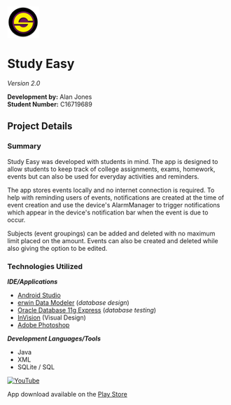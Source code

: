 ![alt text](https://github.com/AlanJonesDIT/StudyEase/blob/master/App/app/src/main/res/mipmap-hdpi/ic_launcher_round.png "Study Easy logo")  

# Study Easy
*Version 2.0*  

**Development by:** Alan Jones  
**Student Number:** C16719689  

## Project Details  
### Summary  
Study Easy was developed with students in mind. The app is designed to allow students to keep track of college assignments, exams, homework, events but can also be used for everyday activities and reminders.

The app stores events locally and no internet connection is required. To help with reminding users of events, notifications are created at the time of event creation and use the device's AlarmManager to trigger notifications which appear in the device's notification bar when the event is due to occur. 

Subjects (event groupings) can be added and deleted with no maximum limit placed on the amount. Events can also be created and deleted while also giving the option to be edited.

### Technologies Utilized
**_IDE/Applications_**
* [Android Studio](https://developer.android.com/studio/index.html)
* [erwin Data Modeler](https://erwin.com/products/data-modeler/) (_database design_)
* [Oracle Database 11g Express](http://www.oracle.com/technetwork/database/database-technologies/express-edition/downloads/index.html) (_database testing_)
* [InVision](https://www.invisionapp.com/) (Visual Design)
* [Adobe Photoshop](https://www.photoshop.com/)


**_Development Languages/Tools_**  
* Java
* XML
* SQLite / SQL

[![YouTube](https://img.youtube.com/vi/1z_0wQoKoTg/0.jpg)](https://www.youtube.com/watch?v=1z_0wQoKoTg)

App download available on the [Play Store](https://play.google.com/store/apps/details?id=com.alanhughjones.studyeasy "Download Study Easy - Play Store")
